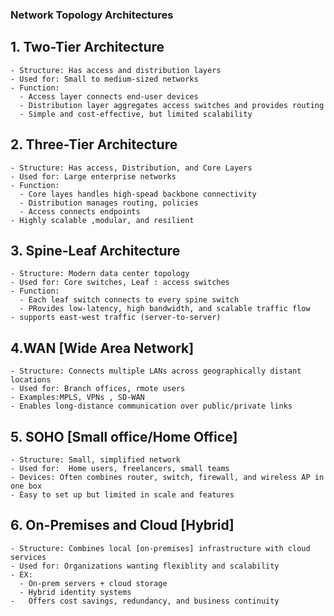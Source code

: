 ### Network Topology Architectures ###

## 1. Two-Tier Architecture 
    - Structure: Has access and distribution layers
    - Used for: Small to medium-sized networks 
    - Function:
      - Access layer connects end-user devices 
      - Distribution layer aggregates access switches and provides routing 
      - Simple and cost-effective, but limited scalability 

## 2. Three-Tier Architecture 
    - Structure: Has access, Distribution, and Core Layers
    - Used for: Large enterprise networks 
    - Function:
      - Core layes handles high-spead backbone connectivity 
      - Distribution manages routing, policies
      - Access connects endpoints 
    - Highly scalable ,modular, and resilient 

## 3. Spine-Leaf Architecture 
    - Structure: Modern data center topology 
    - Used for: Core switches, Leaf : access switches
    - Function:
      - Each leaf switch connects to every spine switch
      - PRovides low-latency, high bandwidth, and scalable traffic flow 
    - supports east-west traffic (server-to-server)

## 4.WAN [Wide Area Network]
    - Structure: Connects multiple LANs across geographically distant locations
    - Used for: Branch offices, rmote users
    - Examples:MPLS, VPNs , SD-WAN
    - Enables long-distance communication over public/private links

## 5. SOHO [Small office/Home Office]
    - Structure: Small, simplified network
    - Used for:  Home users, freelancers, small teams 
    - Devices: Often combines router, switch, firewall, and wireless AP in one box 
    - Easy to set up but limited in scale and features 

## 6. On-Premises and Cloud [Hybrid]
    - Structure: Combines local [on-premises] infrastructure with cloud services
    - Used for: Organizations wanting flexiblity and scalability 
    - EX:
      - On-prem servers + cloud storage
      - Hybrid identity systems
    - 	Offers cost savings, redundancy, and business continuity 
  
 
 